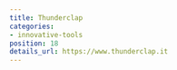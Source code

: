 ```yaml
---
title: Thunderclap
categories:
- innovative-tools
position: 18
details_url: https://www.thunderclap.it
---
```


